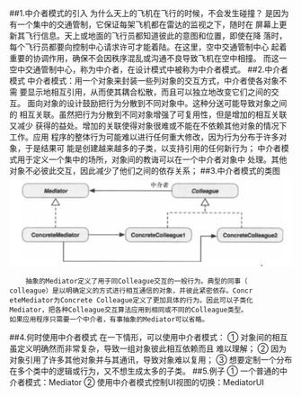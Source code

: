 ##1.中介者模式的引入
        为什么天上的飞机在飞行的时候，不会发生碰撞？
        是因为有一个集中的交通管制，它保证每架飞机都在雷达的监视之下，随时在
    屏幕上更新其飞行信息。天上或地面的飞行员都知道彼此的意图和位置，即使在降
    落时，每个飞行员都要向控制中心请求许可才能着陆。在这里，空中交通管制中心
    起着重要的协调作用，确保不会因秩序混乱或沟通不良导致飞机在空中相撞。
        而这一空中交通管制中心，称为中介者，在设计模式中被称为中介者模式。
##2.中介者模式
        中介者模式：用一个对象来封装一些列对象的交互方式，中介者使各对象不需
    要显示地相互引用，从而使其耦合松散，而且可以独立地改变它们之间的交互。
        面向对象的设计鼓励把行为分散到不同对象中。这种分送可能导致对象之间的
    相互关联。虽然把行为分散到不同对象增强了可复用性，但是增加的相互关联又减少
    获得的益处。增加的关联使得对象很难或不能在不依赖其他对象的情况下工作。应用
    程序的整体行为可能难以进行任何重大修改，因为行为分布于许多对象，于是结果可
    能是创建越来越多的子类，以支持引用的任何新行为；
        中介者模式用于定义一个集中的场所，对象间的教诲可以在一个中介者对象中
    处理。其他对象不必彼此交互，因此减少了他们之间的依存关系；
##3.中介者模式的类图
![中介者模式类图](mediator.png)
    
        抽象的Mediator定义了用于同Colleague交互的一般行为。典型的同事（
    colleague）是以明确定义的方式进行相互通信的对象，并彼此紧密依存。Concr
    eteMediator为Concrete Colleague定义了更加具体的行为。因此可以子类化
    Mediator，把各种Colleague交互算法应用到相同或不同的Colleague类型。
    如果应用程序只需要一个中介者，有事抽象的Mediator可以省略。
##4.何时使用中介者模式
        在一下情形，可以使用中介者模式：
        ① 对象间的相互虽定义明确然而非常复杂，导致一组对象彼此相互依赖而且
    难以理解；
        ② 因为对象引用了许多其他对象并与其通讯，导致对象难以复用；
        ③ 想要定制一个分布在多个类中的逻辑或行为，又不想生成太多的子类。
##5.例子
        ① 一个普通的中介者模式：Mediator
        ② 使用中介者模式控制UI视图的切换：MediatorUI